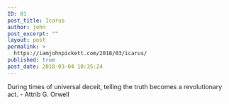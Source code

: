 ```yaml
---
ID: 81
post_title: Icarus
author: john
post_excerpt: ""
layout: post
permalink: >
  https://iamjohnpickett.com/2018/03/icarus/
published: true
post_date: 2018-03-04 10:35:24
---
```

During times of universal deceit, telling the truth becomes a revolutionary act. - Attrib G. Orwell